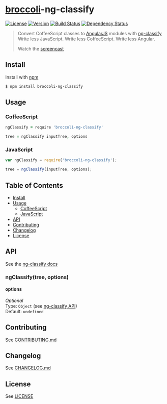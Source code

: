 # [broccoli](https://github.com/broccolijs/broccoli)-ng-classify
[![License][license-image]][license-url]
[![Version][version-image]][version-url]
[![Build Status][build-image]][build-url]
[![Dependency Status][dependencies-image]][dependencies-url]
> Convert CoffeeScript classes to [AngularJS](http://angularjs.org/) modules with [ng-classify](https://github.com/CaryLandholt/ng-classify)  
> Write less JavaScript.  Write less CoffeeScript.  Write less Angular.
>
> Watch the [screencast](https://www.youtube.com/watch?v=28gUTu9vnB4)


## Install
Install with [npm](https://npmjs.org/package/broccoli-ng-classify)
```bash
$ npm install broccoli-ng-classify
```


## Usage


### CoffeeScript
```coffee
ngClassify = require 'broccoli-ng-classify'

tree = ngClassify inputTree, options
```


### JavaScript


```javascript
var ngClassify = require('broccoli-ng-classify');

tree = ngClassify(inputTree, options);
```


## Table of Contents
* [Install](#install)
* [Usage](#usage)
	- [CoffeeScript](#coffeescript)
	- [JavaScript](#javascript)
* [API](#api)
* [Contributing](#contributing)
* [Changelog](#changelog)
* [License](#license)


## API
See the [ng-classify docs](https://github.com/CaryLandholt/ng-classify)


### ngClassify(tree, options)


#### options
*Optional*  
Type: `Object` (see [ng-classify API](https://github.com/CaryLandholt/ng-classify#api))  
Default:  `undefined`


## Contributing
See [CONTRIBUTING.md](CONTRIBUTING.md)


## Changelog
See [CHANGELOG.md](CHANGELOG.md)


## License
See [LICENSE](LICENSE)


[build-image]:            http://img.shields.io/travis/CaryLandholt/broccoli-ng-classify.svg?style=flat
[build-url]:              http://travis-ci.org/CaryLandholt/broccoli-ng-classify

[dependencies-image]:     http://img.shields.io/gemnasium/CaryLandholt/broccoli-ng-classify.svg?style=flat
[dependencies-url]:       https://gemnasium.com/CaryLandholt/broccoli-ng-classify

[license-image]:          http://img.shields.io/badge/license-MIT-blue.svg?style=flat
[license-url]:            LICENSE

[version-image]:          http://img.shields.io/npm/v/broccoli-ng-classify.svg?style=flat
[version-url]:            https://npmjs.org/package/broccoli-ng-classify